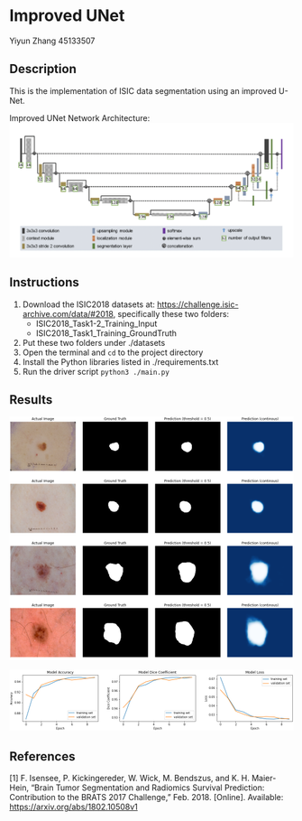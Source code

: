 # Improved UNet

Yiyun Zhang 45133507

## Description

This is the implementation of ISIC data segmentation using an improved U-Net.

Improved UNet Network Architecture:
![Improved UNet Architecture](./images/Improved_UNet.png)

## Instructions
1. Download the ISIC2018 datasets at: https://challenge.isic-archive.com/data/#2018, specifically these two folders:
    - ISIC2018_Task1-2_Training_Input
    - ISIC2018_Task1_Training_GroundTruth
2. Put these two folders under ./datasets
3. Open the terminal and `cd` to the project directory
4. Install the Python libraries listed in ./requirements.txt
5. Run the driver script `python3 ./main.py`

## Results

![Predictions Plot](./images/plot_sample.png)

![Metrics Plot](./images/plot_metrics_sample.png)

## References
\[1\] F. Isensee, P. Kickingereder, W. Wick, M. Bendszus, and K. H. Maier-Hein, “Brain Tumor Segmentation
and Radiomics Survival Prediction: Contribution to the BRATS 2017 Challenge,” Feb. 2018. \[Online\].
Available: https://arxiv.org/abs/1802.10508v1
